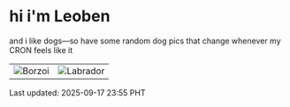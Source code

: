 # hi i'm Leoben

and i like dogs—so have some random dog pics that change whenever my CRON feels like it

|  |  |
|--------|----------|
| ![Borzoi](https://random-dog-vercel.vercel.app/api/random-borzoi?v=1758124542) | ![Labrador](https://random-dog-vercel.vercel.app/api/random-labrador?v=1758124542) |

Last updated: 2025-09-17 23:55 PHT
